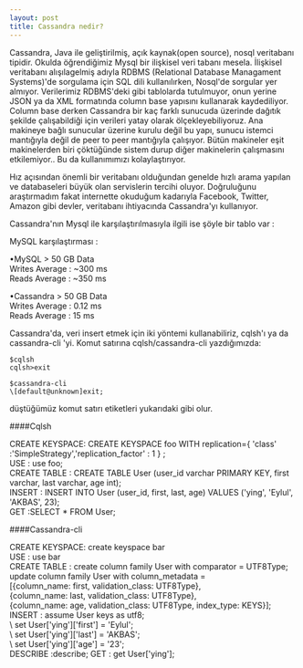 ```yaml
---
layout: post
title: Cassandra nedir?
---
```


Cassandra, Java ile geliştirilmiş, açık kaynak(open source), nosql veritabanı tipidir. Okulda öğrendiğimiz Mysql bir ilişkisel veri tabanı mesela. İlişkisel veritabanı alışılagelmiş adıyla RDBMS (Relational Database Managament Systems)'de sorgulama için SQL dili kullanılırken, Nosql'de sorgular yer almıyor. Verilerimiz RDBMS'deki gibi tablolarda tutulmuyor, onun yerine JSON ya da XML formatında column base yapısını kullanarak kaydediliyor. Column base derken Cassandra bir kaç farklı sunucuda üzerinde dağıtık şekilde çalışabildiği için verileri yatay olarak ölçekleyebiliyoruz. Ana makineye bağlı sunucular üzerine kurulu değil bu yapı, sunucu istemci mantığıyla değil de peer to peer mantığıyla çalışıyor. Bütün makineler eşit makinelerden biri çöktüğünde sistem durup diğer makinelerin çalışmasını etkilemiyor..  Bu da kullanımımızı kolaylaştırıyor.  

Hız açısından önemli bir veritabanı olduğundan genelde hızlı arama yapılan ve databaseleri büyük olan servislerin tercihi oluyor. Doğruluğunu araştırmadım fakat internette okuduğum kadarıyla Facebook, Twitter, Amazon gibi devler, veritabanı ihtiyacında Cassandra'yı kullanıyor.  


Cassandra'nın Mysql ile karşılaştırılmasıyla ilgili ise şöyle bir tablo var :  

MySQL karşılaştırması :  

•MySQL > 50 GB Data  
Writes Average : ~300 ms  
Reads Average : ~350 ms  

•Cassandra > 50 GB Data  
Writes Average : 0.12 ms  
Reads Average : 15 ms  

Cassandra'da, veri insert etmek için iki yöntemi kullanabiliriz, cqlsh'ı ya da cassandra-cli 'yi.
Komut satırına cqlsh/cassandra-cli yazdığımızda:   

	$cqlsh  
	cqlsh>exit  

	$cassandra-cli  
	\[default@unknown]exit;  

düştüğümüz komut satırı etiketleri yukarıdaki gibi olur.

####Cqlsh   

CREATE KEYSPACE: CREATE KEYSPACE foo WITH replication={ 'class' :'SimpleStrategy','replication_factor' : 1 } ;  
USE : use foo;  
CREATE TABLE : CREATE TABLE User (user_id varchar PRIMARY KEY, first varchar, last varchar, age int);  
INSERT : INSERT INTO User (user_id, first, last, age)  VALUES ('ying', 'Eylul', 'AKBAS', 23);  
GET :SELECT * FROM User;

####Cassandra-cli  
  
CREATE KEYSPACE: create keyspace bar  
USE : use bar  
CREATE TABLE : create column family User with comparator = UTF8Type;  
	       update column family User with column_metadata =  
        	[{column_name: first, validation_class: UTF8Type},  
        	 {column_name: last, validation_class: UTF8Type},  
        	 {column_name: age, validation_class: UTF8Type, index_type: KEYS}];  
INSERT :  assume User keys as utf8;   
 \ set User['ying']['first'] = 'Eylul';  
 \ set User['ying']['last'] = 'AKBAS';  
 \ set User['ying']['age'] = '23';   
DESCRIBE :describe;
GET : get User['ying'];

 

